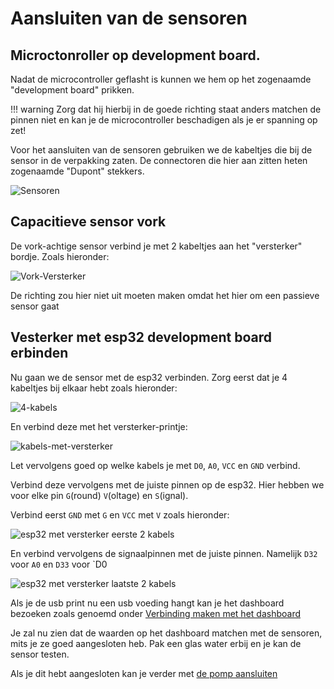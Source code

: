 # Aansluiten van de sensoren

## Microctonroller op development board.

Nadat de microcontroller geflasht is kunnen we hem op het zogenaamde "development board" prikken. 

!!! warning
    Zorg dat hij hierbij in de goede richting staat anders matchen de pinnen niet en kan je de microcontroller beschadigen als je er spanning op zet!

Voor het aansluiten van de sensoren gebruiken we de kabeltjes die bij de sensor in de verpakking zaten. De connectoren die hier aan zitten heten zogenaamde "Dupont" stekkers.

![Sensoren](../img/sensor-bag.jpg)

## Capacitieve sensor vork

De vork-achtige sensor verbind je met 2 kabeltjes aan het "versterker" bordje. Zoals hieronder:

![Vork-Versterker](../img/fork-amplifier.jpg)

De richting zou hier niet uit moeten maken omdat het hier om een passieve sensor gaat

## Vesterker met esp32 development board erbinden

Nu gaan we de sensor met de esp32 verbinden. Zorg eerst dat je 4 kabeltjes bij elkaar hebt zoals hieronder:

![4-kabels](../img/4-cables.jpg)

En verbind deze met het versterker-printje:

![kabels-met-versterker](../img/connect-amplifier.jpg)

Let vervolgens goed op welke kabels je met `D0`, `A0`, `VCC` en `GND` verbind.

Verbind deze vervolgens met de juiste pinnen op de esp32. Hier hebben we voor elke pin `G`(round) `V`(oltage) en `S`(ignal).

Verbind eerst `GND` met `G` en `VCC` met `V` zoals hieronder:

![esp32 met versterker eerste 2 kabels](../img/esp32-amplifier-first-2.jpg)

En verbind vervolgens de signaalpinnen met de juiste pinnen. Namelijk `D32` voor `A0` en `D33` voor `D0

![esp32 met versterker laatste 2 kabels](../img/esp32-amplifier-last-2.jpg)

Als je de usb print nu een usb voeding hangt kan je het dashboard bezoeken zoals genoemd onder [Verbinding maken met het dashboard](01-flashing-firmware.md#verbinding-maken-met-het-dashboard)

Je zal nu zien dat de waarden op het dashboard matchen met de sensoren, mits je ze goed aangesloten heb. Pak een glas water erbij en je kan de sensor testen.

Als je dit hebt aangesloten kan je verder met [de pomp aansluiten](03-pump.md)
